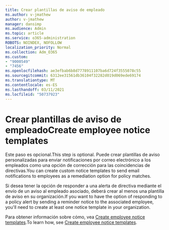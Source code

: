 ```yaml
---
title: Crear plantillas de aviso de empleado
ms.author: v-jmathew
author: v-jmathew
manager: dansimp
ms.audience: Admin
ms.topic: article
ms.service: o365-administration
ROBOTS: NOINDEX, NOFOLLOW
localization_priority: Normal
ms.collection: Adm_O365
ms.custom:
- "9000549"
- "7456"
ms.openlocfilehash: ae3efbab6b8d7778911107ba6d724f3555078c55
ms.sourcegitcommit: 6312ee31561db36104f32282d019d069ede69174
ms.translationtype: MT
ms.contentlocale: es-ES
ms.lasthandoff: 03/11/2021
ms.locfileid: "50737923"
---
```

# <a name="create-employee-notice-templates"></a><span data-ttu-id="f77ec-102">Crear plantillas de aviso de empleado</span><span class="sxs-lookup"><span data-stu-id="f77ec-102">Create employee notice templates</span></span>

<span data-ttu-id="f77ec-103">Este paso es opcional.</span><span class="sxs-lookup"><span data-stu-id="f77ec-103">This step is optional.</span></span> <span data-ttu-id="f77ec-104">Puede crear plantillas de aviso personalizadas para enviar notificaciones por correo electrónico a los empleados como una opción de corrección para las coincidencias de directivas.</span><span class="sxs-lookup"><span data-stu-id="f77ec-104">You can create custom notice templates to send email notifications to employees as a remediation option for policy matches.</span></span>

<span data-ttu-id="f77ec-105">Si desea tener la opción de responder a una alerta de directiva mediante el envío de un aviso al empleado asociado, deberá crear al menos una plantilla de aviso en su organización.</span><span class="sxs-lookup"><span data-stu-id="f77ec-105">If you want to have the option of responding to a policy alert by sending a reminder notice to the associated employee, you'll need to create at least one notice template in your organization.</span></span>

<span data-ttu-id="f77ec-106">Para obtener información sobre cómo, vea [Create employee notice templates](https://go.microsoft.com/fwlink/?linkid=2129080).</span><span class="sxs-lookup"><span data-stu-id="f77ec-106">To learn how, see [Create employee notice templates](https://go.microsoft.com/fwlink/?linkid=2129080).</span></span>
